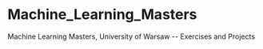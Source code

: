 # Machine_Learning_Masters
Machine Learning Masters, University of Warsaw -- Exercises and Projects
